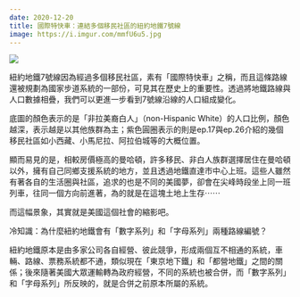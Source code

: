 ```yaml
---
date: 2020-12-20
title: 國際特快車：連結多個移民社區的紐約地鐵7號線
image: https://i.imgur.com/mmfU6u5.jpg
---
```


![](https://i.imgur.com/mmfU6u5.jpg)

紐約地鐵7號線因為經過多個移民社區，素有「國際特快車」之稱，而且這條路線還被規劃為國家步道系統的一部份，可見其在歷史上的重要性。透過將地鐵路線與人口數據相疊，我們可以更進一步看到7號線沿線的人口組成變化。

底圖的顏色表示的是「非拉美裔白人」（non-Hispanic White）的人口比例，顏色越深，表示越是以其他族群為主；紫色圓圈表示的則是ep.17與ep.26介紹的幾個移民社區如小西藏、小馬尼拉、阿拉伯城等的大概位置。

顯而易見的是，相較房價極高的曼哈頓，許多移民、非白人族群選擇居住在曼哈頓以外，擁有自己同鄉支援系統的地方，並且透過地鐵直達市中心上班。這些人雖然有著各自的生活圈與社區，追求的也是不同的美國夢，卻會在尖峰時段坐上同一班列車，往同一個方向前進著，為的就是在這塊土地上生存⋯⋯

而這幅景象，其實就是美國這個社會的縮影吧。

冷知識：為什麼紐約地鐵會有「數字系列」和「字母系列」兩種路線編號？

紐約地鐵原本是由多家公司各自經營、彼此競爭，形成兩個互不相通的系統，車輛、路線、票務系統都不通，類似現在「東京地下鐵」和「都營地鐵」之間的關係；後來隨著美國大眾運輸轉為政府經營，不同的系統也被合併，而「數字系列」和「字母系列」所反映的，就是合併之前原本所屬的系統。